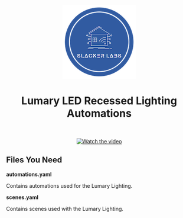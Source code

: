 <div align="center">
<img src="../images/slacker_labs.png">
<h1>Lumary LED Recessed Lighting Automations</h1>
<br>

[![Watch the video](../images/videos/tn-LumaryReview.jpg)](https://youtube.com/c/SlackerLabs)

</div>


<h2>Files You Need</h2>

**automations.yaml**

Contains automations used for the Lumary Lighting. 

**scenes.yaml**

Contains scenes used with the Lumary Lighting.


    


